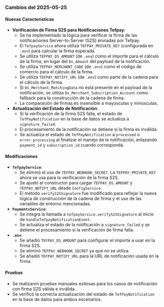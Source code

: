 ### Cambios del 2025-05-25

#### Nuevas Características

- **Verificación de Firma S2S para Notificaciones Tefpay**:
  - Se ha implementado la lógica para verificar la firma de las notificaciones Server-to-Server (S2S) enviadas por Tefpay.
  - El `TefpayService` ahora utiliza `TEFPAY_PRIVATE_KEY` (configurada en `.env`) para calcular la firma esperada.
  - Se utiliza `TEFPAY_DS_AMOUNT` (de `.env`) como el importe para el cálculo de la firma, en lugar del `Ds_Amount` del payload de la notificación.
  - Se utiliza `TEFPAY_MERCHANT_CODE` (de `.env`) como el código de comercio para el cálculo de la firma.
  - Se utiliza `TEFPAY_NOTIFY_URL` (de `.env`) como parte de la cadena para el cálculo de la firma.
  - Si `Ds_Merchant_MatchingData` no está presente en el payload de la notificación, se utiliza `Ds_Merchant_Subscription_Account` como fallback para la construcción de la cadena de firma.
  - La comparación de firmas es insensible a mayúsculas y minúsculas.
- **Actualización del Estado de Notificación**:
  - Si la verificación de la firma S2S falla, el estado de `TefPayNotification` en la base de datos se actualiza a `signature_failed`.
  - El procesamiento de la notificación se detiene si la firma es inválida.
  - Se actualiza el estado de `TefPayNotification` a `processed` o `error_processing` al finalizar el manejo de la notificación, enlazando `payment_id` y `subscription_id` cuando corresponda.

#### Modificaciones

- **`TefpayService`**:
  - Se eliminó el uso de `TEFPAY_WEBHOOK_SECRET`. La `TEFPAY_PRIVATE_KEY` ahora se usa para la verificación de la firma S2S.
  - Se ajustó el constructor para cargar `TEFPAY_DS_AMOUNT` y `TEFPAY_NOTIFY_URL` desde `ConfigService`.
  - El método `verifyS2SSignature` fue modificado para reflejar la nueva lógica de construcción de la cadena de firma y el uso de las variables de entorno mencionadas.
- **`PaymentsService`**:
  - Se integra la llamada a `tefpayService.verifyS2SSignature` al inicio de `handleTefpayNotificationEvent`.
  - Se actualiza el estado de la notificación a `signature_failed` y se detiene el procesamiento si la verificación de firma falla.
- **`.env`**:
  - Se añadió `TEFPAY_DS_AMOUNT` para configurar el importe a usar en la firma S2S.
  - Se eliminó `TEFPAY_WEBHOOK_SECRET` ya que no se utiliza.
  - Se añadió `TEFPAY_NOTIFY_URL` para la URL de notificación usada en la firma.

#### Pruebas

- Se realizaron pruebas manuales exitosas para los casos de notificación con firma S2S válida e inválida.
- Se verificó la correcta actualización del estado de `TefPayNotification` en la base de datos para ambos escenarios.
